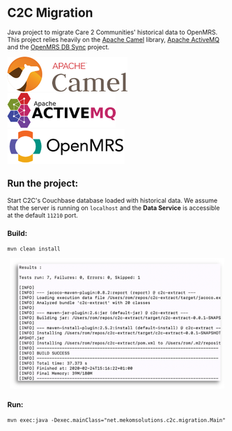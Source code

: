 # C2C Migration

Java project to migrate Care 2 Communities' historical data to OpenMRS. This project relies heavily on the [Apache Camel](https://camel.apache.org/) library, [Apache ActiveMQ](https://activemq.apache.org/) and the [OpenMRS DB Sync](https://github.com/openmrs/openmrs-dbsync) project.

<p align="left">
<img src="./readme/camel-long.png" alt="Apcahe Camel" height="80">
&nbsp;&nbsp;&nbsp
<img src="./readme/active-mq-long.png" alt="Apache ActiveMQ" height="80">
&nbsp;&nbsp;
<img src="./readme/openmrs-long.png" alt="OpenMRS Logo" height="80">
</p>

## Run the project:

Start C2C's Couchbase database loaded with historical data.
We assume that the server is running on `localhost` and the **Data Service** is accessible at the default `11210` port.

### Build:
`mvn clean install`
<p align="center">
<img src="./readme/build-successful.png" alt="Build Successful" height="300">
</p>

### Run:
`mvn exec:java -Dexec.mainClass="net.mekomsolutions.c2c.migration.Main"`
